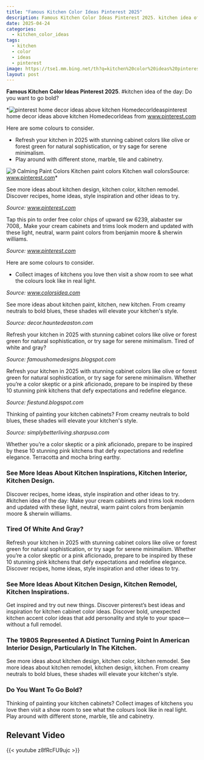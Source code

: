 ```yaml
---
title: "Famous Kitchen Color Ideas Pinterest 2025"
description: Famous Kitchen Color Ideas Pinterest 2025. kitchen idea of the day: Do you want to go bold?
date: 2025-04-24
categories:
  - kitchen_color_ideas
tags:
  - kitchen
  - color
  - ideas
  - pinterest
image: https://tse1.mm.bing.net/th?q=kitchen%20color%20ideas%20pinterest
layout: post
---
```


**Famous Kitchen Color Ideas Pinterest 2025**. #kitchen idea of the day: Do you want to go bold?

*![pinterest home decor ideas above kitchen HomedecorIdeas](https://i.pinimg.com/originals/1a/53/a5/1a53a5a48fa0bec85c819621556b6a54.jpg)pinterest home decor ideas above kitchen HomedecorIdeas from www.pinterest.com

Here are some colours to consider.

- Refresh your kitchen in 2025 with stunning cabinet colors like olive or forest green for natural sophistication, or try sage for serene minimalism.
- Play around with different stone, marble, tile and cabinetry.

![9 Calming Paint Colors Kitchen paint colors Kitchen wall colors](https://i.pinimg.com/736x/26/47/68/264768bd834cddac58c284d6d7123a7c--calming-paint-colors-calming-kitchen-colors.jpg?b=t)Source: www.pinterest.com*

See more ideas about kitchen design, kitchen color, kitchen remodel. Discover recipes, home ideas, style inspiration and other ideas to try.

*Source: www.pinterest.com*

Tap this pin to order free color chips of upward sw 6239, alabaster sw 7008,. Make your cream cabinets and trims look modern and updated with these light, neutral, warm paint colors from benjamin moore & sherwin williams.

*Source: www.pinterest.com*

 Here are some colours to consider.

- Collect images of kitchens you love then visit a show room to see what the colours look like in real light.

*Source: www.colorsidea.com*

See more ideas about kitchen paint, kitchen, new kitchen. From creamy neutrals to bold blues, these shades will elevate your kitchen's style.

*Source: decor.hauntedeaston.com*

Refresh your kitchen in 2025 with stunning cabinet colors like olive or forest green for natural sophistication, or try sage for serene minimalism. Tired of white and gray?

*Source: famoushomedesigns.blogspot.com*

Refresh your kitchen in 2025 with stunning cabinet colors like olive or forest green for natural sophistication, or try sage for serene minimalism. Whether you’re a color skeptic or a pink aficionado, prepare to be inspired by these 10 stunning pink kitchens that defy expectations and redefine elegance.

*Source: fiestund.blogspot.com*

Thinking of painting your kitchen cabinets? From creamy neutrals to bold blues, these shades will elevate your kitchen's style.

*Source: simplybetterliving.sharpusa.com*

Whether you’re a color skeptic or a pink aficionado, prepare to be inspired by these 10 stunning pink kitchens that defy expectations and redefine elegance. Terracotta and mocha bring earthy.

### See More Ideas About Kitchen Inspirations, Kitchen Interior, Kitchen Design.

Discover recipes, home ideas, style inspiration and other ideas to try. #kitchen idea of the day: Make your cream cabinets and trims look modern and updated with these light, neutral, warm paint colors from benjamin moore & sherwin williams.

### Tired Of White And Gray?

Refresh your kitchen in 2025 with stunning cabinet colors like olive or forest green for natural sophistication, or try sage for serene minimalism. Whether you’re a color skeptic or a pink aficionado, prepare to be inspired by these 10 stunning pink kitchens that defy expectations and redefine elegance. Discover recipes, home ideas, style inspiration and other ideas to try.

### See More Ideas About Kitchen Design, Kitchen Remodel, Kitchen Inspirations.

Get inspired and try out new things. Discover pinterest’s best ideas and inspiration for kitchen cabinet color ideas. Discover bold, unexpected kitchen accent color ideas that add personality and style to your space—without a full remodel.

### The 1980S Represented A Distinct Turning Point In American Interior Design, Particularly In The Kitchen.

See more ideas about kitchen design, kitchen color, kitchen remodel. See more ideas about kitchen remodel, kitchen design, kitchen. From creamy neutrals to bold blues, these shades will elevate your kitchen's style.

### Do You Want To Go Bold?

Thinking of painting your kitchen cabinets? Collect images of kitchens you love then visit a show room to see what the colours look like in real light. Play around with different stone, marble, tile and cabinetry.

## Relevant Video

{{< youtube z8fRcFU9ujc >}}

